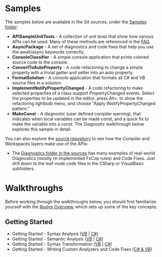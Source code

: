 # Samples

The samples below are available in the Git sources, under the [Samples folder](https://github.com/dotnet/roslyn/tree/master/src/Samples): 
* **APISampleUnitTests** - A collection of unit tests that show how various APIs can be used. Many of these methods are referenced in the [FAQ](https://github.com/dotnet/roslyn/wiki/FAQ). 
* **AsyncPackage** - A set of diagnostics and code fixes that help you use the await/async keywords correctly. 
* **ConsoleClassifier** - A simple console application that prints colored source code to the console. 
* **ConvertToAutoProperty** - A code refactoring to change a simple property with a trivial getter and setter into an auto property. 
* **FormatSolution** - A console application that formats all C# and VB source files in a solution. 
* **ImplementNotifyPropertyChanged** - A code refactoring to make selected properties of a class support PropertyChanged events. Select the properties to be updated in the editor, press Alt+. to show the refactoring lightbulb menu, and choose "Apply INotifyPropertyChanged pattern." 
* **MakeConst** - A diagnostic (user defined compiler warning), that indicates when local variables can be made const, and a quick fix to make the variable into a const. The Diagnostic walkthrough below explores this sample in detail.

You can also explore the [source repository](https://github.com/dotnet/roslyn/tree/master/src) to see how the Compiler and Workspaces layers make use of the APIs: 
* The [Diagnostics folder in the sources](https://github.com/dotnet/roslyn/tree/master/src/Diagnostics) has many examples of real-world Diagnostics (mostly re-implemented FxCop rules) and Code Fixes. Just drill down to the leaf-node code files in the CSharp or VisualBasic subfolders.

# Walkthroughs
Before working through the walkthroughs below, you should first familiarize yourself with the [Roslyn Overview](https://github.com/dotnet/roslyn/wiki/Roslyn-Overview), which sets up some of the key concepts.

## Getting Started
* Getting Started - Syntax Analysis ([VB](https://github.com/dotnet/roslyn/wiki/Getting-Started-VB-Syntax-Analysis) | [C#](https://github.com/dotnet/roslyn/wiki/Getting-Started-C%23-Syntax-Analysis))
* Getting Started - Semantic Analysis ([VB](https://github.com/dotnet/roslyn/wiki/Getting-Started-VB-Semantic-Analysis) | [C#](https://github.com/dotnet/roslyn/wiki/Getting-Started-C%23-Semantic-Analysis))
* Getting Started - Syntax Transformation ([VB](https://github.com/dotnet/roslyn/wiki/Getting-Started-VB-Syntax-Transformation) | [C#](https://github.com/dotnet/roslyn/wiki/Getting-Started-C%23-Syntax-Transformation))
* Getting Started - Writing Custom Analyzers and Code Fixes ([C# & VB](https://github.com/dotnet/roslyn/wiki/Getting-Started-Writing-a-Custom-Analyzer-&-Code-Fix))

